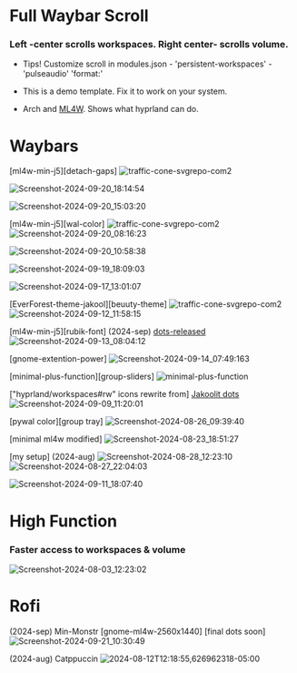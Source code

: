 # Full Waybar Scroll

### Left -center scrolls workspaces. Right center- scrolls volume.

  - Tips! Customize scroll in modules.json - 'persistent-workspaces' - 'pulseaudio' 'format:'
  
  - This is a demo template. Fix it to work on your system.

  - Arch and [ML4W](https://github.com/mylinuxforwork/dotfiles).
  Shows what hyprland can do.

# Waybars

[ml4w-min-j5][detach-gaps] ![traffic-cone-svgrepo-com2](https://github.com/user-attachments/assets/d78a40f2-f7e9-4346-a912-d9dc35bf67e7)

![Screenshot-2024-09-20_18:14:54](https://github.com/user-attachments/assets/261bacc3-a4e3-491f-ab18-c1fdbb2c19ee)


![Screenshot-2024-09-20_15:03:20](https://github.com/user-attachments/assets/2d3b9bb9-a512-4373-b6c5-678fa83e6123)

[ml4w-min-j5][wal-color] ![traffic-cone-svgrepo-com2](https://github.com/user-attachments/assets/d78a40f2-f7e9-4346-a912-d9dc35bf67e7)
![Screenshot-2024-09-20_08:16:23](https://github.com/user-attachments/assets/2e9778b3-1120-455f-9ff4-f24d0c2ed028)

![Screenshot-2024-09-20_10:58:38](https://github.com/user-attachments/assets/b3fe7f93-ce44-4ed6-9ea2-b27e0343e4fa)

![Screenshot-2024-09-19_18:09:03](https://github.com/user-attachments/assets/939ca647-65aa-4e75-bda9-5d8b60e1923b)

![Screenshot-2024-09-17_13:01:07](https://github.com/user-attachments/assets/06201541-e366-4931-a375-f4a2772a3c14)

[EverForest-theme-jakool][beuuty-theme] ![traffic-cone-svgrepo-com2](https://github.com/user-attachments/assets/d78a40f2-f7e9-4346-a912-d9dc35bf67e7)
![Screenshot-2024-09-12_11:58:15](https://github.com/user-attachments/assets/833b2057-b8da-4fd7-9594-bdb1a3cc633b)

[ml4w-min-j5][rubik-font] (2024-sep) [dots-released](https://github.com/j5onrf/dots/tree/main/waybar/ml4w-min-j5)
![Screenshot-2024-09-13_08:04:12](https://github.com/user-attachments/assets/f48a4b73-7ac4-41b3-8639-388769214b29)

[gnome-extention-power]
![Screenshot-2024-09-14_07:49:163](https://github.com/user-attachments/assets/8b03d066-3c46-41dc-84d5-7b119fd36071)

[minimal-plus-function][group-sliders]
![minimal-plus-function](https://github.com/user-attachments/assets/4a129265-c715-4909-a86a-911fa3adcf10)

["hyprland/workspaces#rw" icons rewrite from] [Jakoolit dots](https://github.com/JaKooLit/Hyprland-Dots/blob/main/config/waybar/modules)
![Screenshot-2024-09-09_11:20:01](https://github.com/user-attachments/assets/54fa7009-d4e5-4306-845e-66c29e5c5067)

[pywal color][group tray]
![Screenshot-2024-08-26_09:39:40](https://github.com/user-attachments/assets/3a5e4dd4-a12a-4454-a129-bfe73fc3f463)

[minimal ml4w modified]
![Screenshot-2024-08-23_18:51:27](https://github.com/user-attachments/assets/bee06be7-83f7-4c1e-9334-23f4cf49b3f8)

[my setup] (2024-aug)
![Screenshot-2024-08-28_12:23:10](https://github.com/user-attachments/assets/1edde73e-5fd1-4b13-8d80-d4cd0fc56930)
![Screenshot-2024-08-27_22:04:03](https://github.com/user-attachments/assets/cb191c9c-8e8e-4323-94dc-807e4f66da75)

![Screenshot-2024-09-11_18:07:40](https://github.com/user-attachments/assets/64af88fb-0ce1-412b-8792-e6cc447583a1)

# High Function
### Faster access to workspaces & volume
![Screenshot-2024-08-03_12:23:02](https://github.com/user-attachments/assets/fdfdf859-65ba-4302-b2af-4a49fe05ae1d)

# Rofi 
(2024-sep) Min-Monstr [gnome-ml4w-2560x1440] [final dots soon]
![Screenshot-2024-09-21_10:30:49](https://github.com/user-attachments/assets/8a225388-a003-44b7-9ac0-baa429c713f5)


(2024-aug) Catppuccin
![2024-08-12T12:18:55,626962318-05:00](https://github.com/user-attachments/assets/8c16c637-4a3a-4b69-9c4e-045d4b61ed8d)
